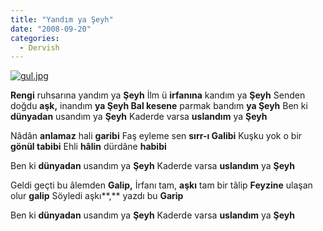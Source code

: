 ```yaml
---
title: "Yandım ya Şeyh"
date: "2008-09-20"
categories: 
  - Dervish
---
```


[![gul.jpg](/uploads/2008/09/gul.jpg)](/uploads/2008/09/gul.jpg "gul.jpg")

**Rengi** ruhsarına yandım ya **Şeyh** İlm ü **irfanına** kandım ya **Şeyh** Senden doğdu **aşk,** inandım **ya Şeyh Bal kesene** parmak bandım **ya Şeyh** Ben ki **dünyadan** usandım ya **Şeyh** Kaderde varsa **uslandım** ya **Şeyh**

Nâdân **anlamaz** hali **garibi** Faş eyleme sen **sırr-ı Galibi** Kuşku yok o bir **gönül tabibi** Ehli **hâlin** dürdâne **habibi**

Ben ki **dünyadan** usandım ya **Şeyh** Kaderde varsa **uslandım** ya **Şeyh**

Geldi geçti bu âlemden **Galip,** İrfanı tam, **aşkı** tam bir tâlip **Feyzine** ulaşan olur **galip** Söyledi aşkı**,** yazdı bu **Garip**

Ben ki **dünyadan** usandım ya **Şeyh** Kaderde varsa **uslandım** ya **Şeyh**
